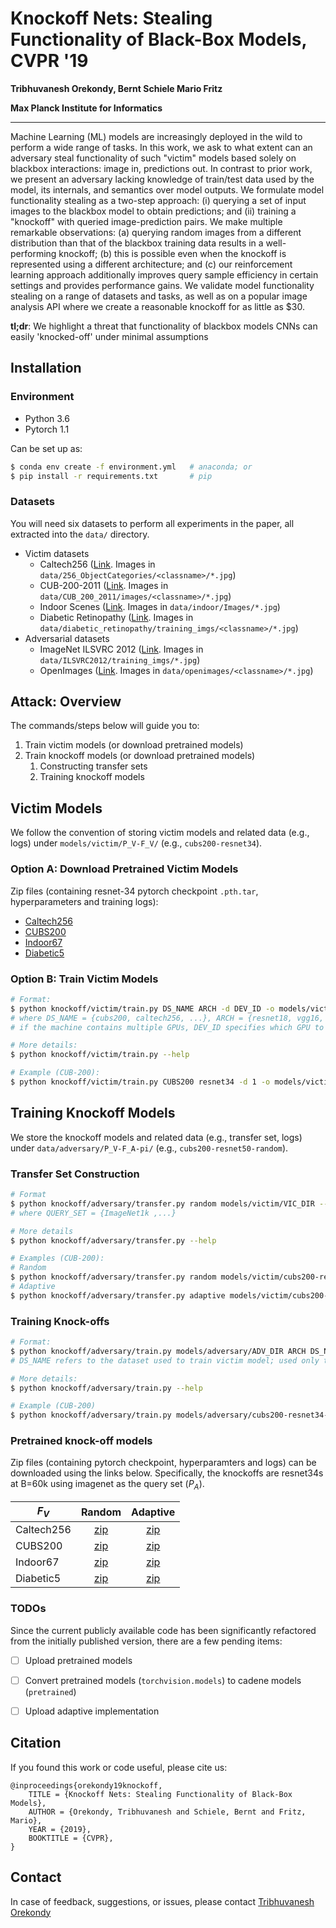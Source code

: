# Knockoff Nets: Stealing Functionality of Black-Box Models, CVPR '19

**Tribhuvanesh Orekondy, Bernt Schiele Mario Fritz**

**Max Planck Institute for Informatics**

----

Machine Learning (ML) models are increasingly deployed in the wild to perform a wide range of tasks. 
In this work, we ask to what extent can an adversary steal functionality of such "victim" models based solely on blackbox interactions: image in, predictions out.
In contrast to prior work, we present an adversary lacking knowledge of train/test data used by the model, its internals, and semantics over model outputs.
We formulate model functionality stealing as a two-step approach: (i) querying a set of input images to the blackbox model to obtain predictions; and (ii) training a "knockoff" with queried image-prediction pairs.
We make multiple remarkable observations: (a) querying random images from a different distribution than that of the blackbox training data results in a well-performing knockoff; (b) this is possible even when the knockoff is represented using a different architecture; and (c) our reinforcement learning approach additionally improves query sample efficiency in certain settings and provides performance gains. 
We validate model functionality stealing on a range of datasets and tasks, as well as on a popular image analysis API where we create a reasonable knockoff for as little as $30.

**tl;dr**: We highlight a threat that functionality of blackbox models CNNs can easily 'knocked-off' under minimal assumptions
  

## Installation

### Environment
  * Python 3.6
  * Pytorch 1.1

Can be set up as:
```bash
$ conda env create -f environment.yml   # anaconda; or
$ pip install -r requirements.txt       # pip
```

### Datasets

You will need six datasets to perform all experiments in the paper, all extracted into the `data/` directory.
 * Victim datasets
   * Caltech256 ([Link](http://www.vision.caltech.edu/Image_Datasets/Caltech256/). Images in `data/256_ObjectCategories/<classname>/*.jpg`)
   * CUB-200-2011 ([Link](http://www.vision.caltech.edu/visipedia/CUB-200-2011.html). Images in `data/CUB_200_2011/images/<classname>/*.jpg`)
   * Indoor Scenes ([Link](http://web.mit.edu/torralba/www/indoor.html). Images in `data/indoor/Images/*.jpg`)
   * Diabetic Retinopathy ([Link](https://www.kaggle.com/c/diabetic-retinopathy-detection). Images in `data/diabetic_retinopathy/training_imgs/<classname>/*.jpg`)
 * Adversarial datasets
   * ImageNet ILSVRC 2012 ([Link](http://image-net.org/download-images). Images in `data/ILSVRC2012/training_imgs/*.jpg`)
   * OpenImages ([Link](https://storage.googleapis.com/openimages/web/index.html). Images in `data/openimages/<classname>/*.jpg`)

## Attack: Overview

The commands/steps below will guide you to:
  1. Train victim models (or download pretrained models)
  1. Train knockoff models (or download pretrained models)
     1. Constructing transfer sets
     1. Training knockoff models 

## Victim Models
We follow the convention of storing victim models and related data (e.g., logs) under `models/victim/P_V-F_V/` (e.g., `cubs200-resnet34`).

### Option A: Download Pretrained Victim Models

Zip files (containing resnet-34 pytorch checkpoint `.pth.tar`, hyperparameters and training logs):
  * [Caltech256](https://datasets.d2.mpi-inf.mpg.de/orekondy19cvpr/victim_models/caltech256-resnet34.zip)
  * [CUBS200](https://datasets.d2.mpi-inf.mpg.de/orekondy19cvpr/victim_models/cubs200-resnet34.zip)
  * [Indoor67](https://datasets.d2.mpi-inf.mpg.de/orekondy19cvpr/victim_models/indoor67-resnet34.zip)
  * [Diabetic5](https://datasets.d2.mpi-inf.mpg.de/orekondy19cvpr/victim_models/diabetic5-resnet34.zip)

### Option B: Train Victim Models
 
```bash
# Format:
$ python knockoff/victim/train.py DS_NAME ARCH -d DEV_ID -o models/victim/VIC_DIR -e EPOCHS --pretrained
# where DS_NAME = {cubs200, caltech256, ...}, ARCH = {resnet18, vgg16, densenet161, ...}
# if the machine contains multiple GPUs, DEV_ID specifies which GPU to use

# More details:
$ python knockoff/victim/train.py --help

# Example (CUB-200):
$ python knockoff/victim/train.py CUBS200 resnet34 -d 1 -o models/victim/cubs200-resnet34 -e 10 --log-interval 25 --pretrained
```

## Training Knockoff Models

We store the knockoff models and related data (e.g., transfer set, logs) under `data/adversary/P_V-F_A-pi/`  (e.g., `cubs200-resnet50-random`).

### Transfer Set Construction

```bash
# Format
$ python knockoff/adversary/transfer.py random models/victim/VIC_DIR --out_dir models/adversary/ADV_DIR --budget BUDGET --queryset QUERY_SET --batch_size 8 -d DEV_ID
# where QUERY_SET = {ImageNet1k ,...}

# More details
$ python knockoff/adversary/transfer.py --help

# Examples (CUB-200):
# Random
$ python knockoff/adversary/transfer.py random models/victim/cubs200-resnet34 --out_dir models/adversary/cubs200-resnet34-random --budget 80000 --queryset ImageNet1k --batch_size 8 -d 2
# Adaptive
$ python knockoff/adversary/transfer.py adaptive models/victim/cubs200-resnet34 --out_dir models/adversary/cubs200-resnet34-random --budget 80000 --queryset ImageNet1k --batch_size 8 -d 2
```

### Training Knock-offs

```bash
# Format:
$ python knockoff/adversary/train.py models/adversary/ADV_DIR ARCH DS_NAME --budgets BUDGET1,BUDGET2,.. -d DEV_ID --pretrained --epochs EPOCHS --lr LR
# DS_NAME refers to the dataset used to train victim model; used only to evaluate on test set during training of knockoff

# More details:
$ python knockoff/adversary/train.py --help

# Example (CUB-200)
$ python knockoff/adversary/train.py models/adversary/cubs200-resnet34-random resnet34 CUBS200 --budgets 60000 -d 0 --pretrained --log-interval 100 --epochs 200 --lr 0.01 

```

### Pretrained knock-off models

Zip files (containing pytorch checkpoint, hyperparamters and logs) can be downloaded using the links below.
Specifically, the knockoffs are resnet34s at B=60k using imagenet as the query set ($P_A$).

| $F_V$      | Random | Adaptive |
|------------|:--------:|:----------:|
| Caltech256 | [zip](https://datasets.d2.mpi-inf.mpg.de/orekondy19cvpr/victim_models/caltech256-resnet34-imagenet-random-60k.zip)    | [zip](https://datasets.d2.mpi-inf.mpg.de/orekondy19cvpr/victim_models/caltech256-resnet34-imagenet-adaptive-60k.zip)      |
| CUBS200    | [zip](https://datasets.d2.mpi-inf.mpg.de/orekondy19cvpr/victim_models/cubs200-resnet34-imagenet-random-60k.zip)    | [zip](https://datasets.d2.mpi-inf.mpg.de/orekondy19cvpr/victim_models/cubs200-resnet34-imagenet-adaptive-60k.zip)      |
| Indoor67   | [zip](https://datasets.d2.mpi-inf.mpg.de/orekondy19cvpr/victim_models/indoor67-resnet34-imagenet-random-60k.zip)    | [zip](https://datasets.d2.mpi-inf.mpg.de/orekondy19cvpr/victim_models/indoor67-resnet34-imagenet-adaptive-60k.zip)      |
| Diabetic5  | [zip](https://datasets.d2.mpi-inf.mpg.de/orekondy19cvpr/victim_models/diabetic5-resnet34-imagenet-random-60k.zip)    | [zip](https://datasets.d2.mpi-inf.mpg.de/orekondy19cvpr/victim_models/diabetic5-resnet34-imagenet-adaptive-60k.zip)      |

### TODOs
Since the current publicly available code has been significantly refactored from the initially published version, there are a few pending items: 
  * [ ] Upload pretrained models
  * [ ] Convert pretrained models (`torchvision.models`) to cadene models (`pretrained`)
  * [ ] Upload adaptive implementation


## Citation
If you found this work or code useful, please cite us:
```
@inproceedings{orekondy19knockoff,
    TITLE = {Knockoff Nets: Stealing Functionality of Black-Box Models},
    AUTHOR = {Orekondy, Tribhuvanesh and Schiele, Bernt and Fritz, Mario},
    YEAR = {2019},
    BOOKTITLE = {CVPR},
}
```


## Contact
In case of feedback, suggestions, or issues, please contact [Tribhuvanesh Orekondy](https://tribhuvanesh.github.io/)